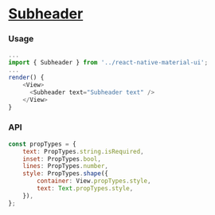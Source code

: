 # [Subheader](https://material.io/guidelines/components/subheaders.html)

### Usage

```js
...
import { Subheader } from '../react-native-material-ui';
...
render() {
    <View>
      <Subheader text="Subheader text" />
    </View>
}
```
### API
```js
const propTypes = {
    text: PropTypes.string.isRequired,
    inset: PropTypes.bool,
    lines: PropTypes.number,
    style: PropTypes.shape({
        container: View.propTypes.style,
        text: Text.propTypes.style,
    }),
};
```
